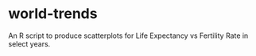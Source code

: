 # world-trends
An R script to produce scatterplots for Life Expectancy vs Fertility Rate in select years.
